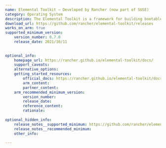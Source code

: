 ```yaml
---
name: Elemental Toolkit – Developed by Rancher (now part of SUSE)
category: Operating System
description: The Elemental Toolkit is a framework for building bootable container-based Linux distributions for VMs, bare-metal systems, and embedded devices. It enables creating immutable, cloud-init-configured OS derivatives with A/B upgrade support via standard container registries, and provides ready-to-use vanilla images for direct boot.
download_url: https://github.com/rancher/elemental-toolkit/releases
works_on_arm: true
supported_minimum_version:
    version_number: 0.7.0
    release_date: 2021/10/11
 
 
optional_info:
    homepage_url: https://rancher.github.io/elemental-toolkit/docs/
    support_caveats:
    alternative_options:
    getting_started_resources:
        official_docs: https://rancher.github.io/elemental-toolkit/docs/getting-started/install/
        arm_content:
        partner_content:
    arm_recommended_minimum_version:
        version_number:
        release_date:
        reference_content:
        rationale:
 
optional_hidden_info:
    release_notes__supported_minimum: https://github.com/rancher/elemental-toolkit/releases/tag/v0.7.0
    release_notes__recommended_minimum:
    other_info:
 
---
```

